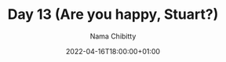 ---
title: "Day 13 (Are you happy, Stuart?)"
episode: "13"
season: "1"
Description: "Day 13 of the Slack Hunger Games Podcast"
guid: "shg-13-fixed"
podcast: "shg/shg-13.mp3"
podcast_bytes: "05:10"
podcast_duration: "5028577"
date: 2022-04-16T18:00:00+01:00

author: "Nama Chibitty"
aliases: []
categories: []
---
